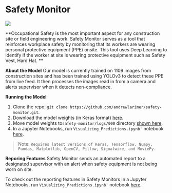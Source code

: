 ﻿# Safety Monitor


**![](https://lh6.googleusercontent.com/XljfDs5aHjuXzJ1stLrq7vlzyIRkeP4hckQ8vvVqI1_2NNMuEuzy0fXc7qBDiigUYDw9u-OsNh8ysc-6tTKZGNYD5_wiDmxI7P7N_BnS0vH6UxGJwwhvXJakSE-MnEeCCwsiRuWUYTA)**


**Occupational Safety is the most important aspect for any construction site or field engineering work. Safety Monitor serves as a tool that reinforces workplace safety by monitoring that its workers are wearing personal protective equipment (PPE) onsite. This tool uses Deep Learning to identify if the worker at site is wearing protective equipment such as Safety Vest, Hard Hat. **


**About the Model**
Our model is currently trained on 1109 images from construction sites and has been trained using YOLOv3 to detect these PPE from live feed. It then processes the images read in from a camera and alerts supervisor when it detects non-compliance.

**Running the Model**
1. Clone the repo: `git clone https://github.com/andrewlarimer/safety-monitor.git`.
2. Download the model weights (in Keras format) [here](https://drive.google.com/open?id=1rkJjuLAvg4x8rwKHbDmxdkvQEi3EwkAp). 
3. Move model weights to`safety-monitor/logs/000` directory [shown here](https://github.com/andrewlarimer/safety-monitor/tree/master/logs/000).
4. In a Jupyter Notebooks, run `Visualizing_Predictions.ipynb'` notebook [here](https://github.com/andrewlarimer/safety-monitor/blob/master/scripts/Visualizing%20Predictions.ipynb).
> Note: `Requires latest versions of Keras, Tensorflow, Numpy, Pandas, Matplotlib, OpenCV, Pillow, Signalwire, and MoviePy.`



**Reporing Features**
Safety Monitor sends an automated report to a designated supervisor with an alert when safety equipment is not being worn on site. 

To check out the reporting features in Safety Monitors In a Jupyter Notebooks, run `Visualizing_Predictions.ipynb'` notebook [here](https://github.com/andrewlarimer/safety-monitor/blob/master/scripts/Visualizing%20Predictions.ipynb).

 
